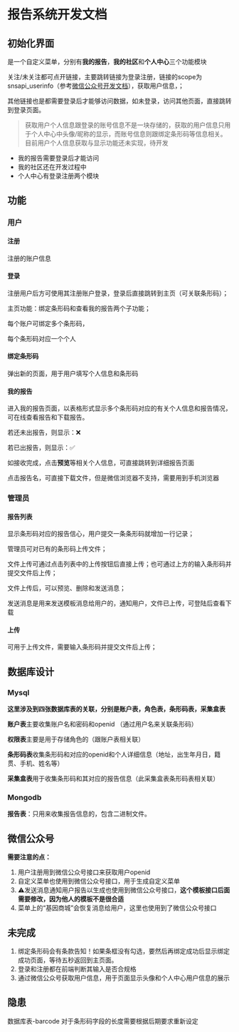 # 报告系统开发文档

## 初始化界面

是一个自定义菜单，分别有**我的报告**，**我的社区**和**个人中心**三个功能模块

关注/未关注都可点开链接，主要跳转链接为登录注册，链接的scope为snsapi_userinfo（参考[微信公众号开发文档](https://developers.weixin.qq.com/doc/offiaccount/OA_Web_Apps/Wechat_webpage_authorization.html)），获取用户信息，；

其他链接也是都需要登录后才能够访问数据，如未登录，访问其他页面，直接跳转到登录页面。

> 获取用户个人信息跟登录的账号信息不是一块存储的，获取的用户信息只用于个人中心中头像/昵称的显示，而账号信息则跟绑定条形码等信息相关。目前用户个人信息获取与显示功能还未实现，待开发

- 我的报告需要登录后才能访问
- 我的社区还在开发过程中
- 个人中心有登录注册两个模块

## 功能

### 用户

#### 注册

注册的账户信息

#### 登录

注册用户后方可使用其注册账户登录，登录后直接跳转到主页（可关联条形码）；

主页功能：绑定条形码和查看我的报告两个子功能；

每个账户可绑定多个条形码，

每个条形码对应一个个人

#### 绑定条形码

弹出新的页面，用于用户填写个人信息和条形码

#### 我的报告

进入我的报告页面，以表格形式显示多个条形码对应的有关个人信息和报告情况，可在线查看报告和下载报告。

若还未出报告，则显示：:x:

若已出报告，则显示：:white_check_mark:

如接收完成，点击**预览**等相关个人信息，可直接跳转到详细报告页面

点击报告名，可直接下载文件，但是微信浏览器不支持，需要用到手机浏览器

### 管理员

#### 报告列表

显示条形码对应的报告信心，用户提交一条条形码就增加一行记录；

管理员可对已有的条形码上传文件；

文件上传可通过点击列表中的上传按钮后直接上传；也可通过上方的输入条形码并提交文件后上传；

文件上传后，可以预览、删除和发送消息；

发送消息是用来发送模板消息给用户的，通知用户，文件已上传，可登陆后查看下载

#### 上传

可用于上传文件，需要输入条形码并提交文件后上传；

## 数据库设计

### Mysql

**这里涉及到四张数据库表的关联，分别是账户表，角色表，条形码表，采集盒表**

**账户表**主要收集账户名和密码和openid （通过用户名来关联条形码）

**权限表**主要是用于存储角色的（跟账户表相关联）

**条形码表**收集条形码和对应的openid和个人详细信息（地址，出生年月日，籍贯、手机、姓名等）

**采集盒表**用于收集条形码和其对应的报告信息（此采集盒表条形码表相关联）

### Mongodb

**报告表**：只用来收集报告信息的，包含二进制文件。

## 微信公众号

**需要注意的点：**

1. 用户注册用到微信公众号接口来获取用户openid
2. 自定义菜单也使用到微信公众号接口，用于生成自定义菜单
3. :warning:发送消息通知用户报告以生成也使用到微信公众号接口，**这个模板接口后面需要修改，因为他人的模板不是很合适**
4. 菜单上的“基因商城”会恢复消息给用户，这里也使用到了微信公众号接口

## 未完成

1. 绑定条形码会有条款告知！如果条框没有勾选，要然后再绑定成功后显示绑定成功页面，等待五秒返回到主页面。
2. 登录和注册都在前端判断其输入是否合规格
3. 通过微信公众号获取用户信息，用于页面显示头像和个人中心用户信息的展示

## 隐患

数据库表-barcode 对于条形码字段的长度需要根据后期要求重新设定

